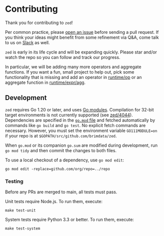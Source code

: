 # Contributing

Thank you for contributing to `zed`!

Per common practice, please [open an issue](https://github.com/brimdata/zed/issues)
before sending a pull request.  If you think your ideas might benefit from some
refinement via Q&A, come talk to us on [Slack](https://www.brimdata.io/join-slack/) as well.

`zed` is early in its life cycle and will be expanding quickly.  Please star and/or
watch the repo so you can follow and track our progress.

In particular, we will be adding many more operators and aggregate functions.
If you want a fun, small project to help out, pick some functionality that is missing and
add an operator in [runtime/op](runtime/op) or an aggregate function
in [runtime/expr/agg](runtime/expr/agg).


## Development

`zed` requires Go 1.20 or later, and uses [Go modules](https://github.com/golang/go/wiki/Modules).
Compilation for 32-bit target environments is not currently supported
(see [zed/4044](https://github.com/brimdata/zed/issues/4044)).
Dependencies are specified in the [`go.mod` file](./go.mod) and fetched
automatically by commands like `go build` and `go test`.  No explicit
fetch commands are necessary.  However, you must set the environment
variable `GO111MODULE=on` if your repo is at
`$GOPATH/src/github.com/brimdata/zed`.

When `go.mod` or its companion `go.sum` are modified during development, run
`go mod tidy` and then commit the changes to both files.

To use a local checkout of a dependency, use `go mod edit`:
```
go mod edit -replace=github.com/org/repo=../repo
```

### Testing

Before any PRs are merged to main, all tests must pass.

Unit tests require Node.js.  To run them, execute:
```
make test-unit
```

System tests require Python 3.3 or better.  To run them, execute:
```
make test-system
```
